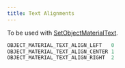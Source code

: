 ```yaml
---
title: Text Alignments
---
```


To be used with [SetObjectMaterialText](../functions/SetObjectMaterialText).

```c
OBJECT_MATERIAL_TEXT_ALIGN_LEFT   0
OBJECT_MATERIAL_TEXT_ALIGN_CENTER 1
OBJECT_MATERIAL_TEXT_ALIGN_RIGHT  2
```
